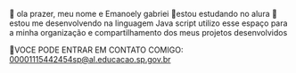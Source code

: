 

🤟 ola prazer, meu nome e Emanoely gabriei
📘estou estudando no alura
📲estou me desenvolvendo na linguagem Java script
utilizo esse espaço para a minha organização e compartilhamento dos meus projetos desenvolvidos

📧VOCE PODE ENTRAR EM CONTATO COMIGO:
 00001115442454sp@al.educacao.sp.gov.br
 
